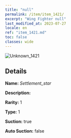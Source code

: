 ```yaml
---
title: "null"
permalink: /item/item_1421/
excerpt: "Wing Fighter null"
last_modified_at: 2023-07-27
locale: en
ref: "item_1421.md"
toc: false
classes: wide
---
```



 ![Unknown_1421](/images/item/Settlement_star_p.png)



## Details

 **Name:** *Settlement_star* 

 **Description:** 

 **Rarity:** 1 

 **Type:** 1 

 **Suction:** true 

 **Auto Suction:** false 


